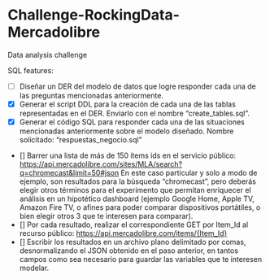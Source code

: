 # Challenge-RockingData-Mercadolibre

Data analysis challenge

SQL features:

- [ ] Diseñar un DER del modelo de datos que logre responder cada una de las preguntas mencionadas anteriormente.
- [X] Generar el script DDL para la creación de cada una de las tablas representadas en el DER. Enviarlo con el nombre “create_tables.sql”.
- [X] Generar el código SQL para responder cada una de las situaciones mencionadas anteriormente sobre el modelo diseñado. Nombre solicitado: “respuestas_negocio.sql”
- [] Barrer una lista de más de 150 ítems ids en el servicio público: https://api.mercadolibre.com/sites/MLA/search?q=chromecast&limit=50#json
En este caso particular y solo a modo de ejemplo, son resultados para la búsqueda “chromecast”, pero deberás elegir otros términos para el experimento que permitan enriquecer el análisis en un hipotético dashboard (ejemplo Google Home, Apple TV, Amazon Fire TV, o afines para poder comparar dispositivos portátiles, o bien elegir otros 3 que te interesen para comparar).
- [] Por cada resultado, realizar el correspondiente GET por Item_Id al recurso público: https://api.mercadolibre.com/items/{Item_Id}
- [] Escribir los resultados en un archivo plano delimitado por comas, desnormalizando el JSON obtenido en el paso anterior, en tantos campos como sea necesario para guardar las variables que te interesen modelar.


